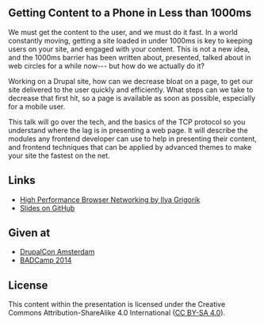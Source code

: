 Getting Content to a Phone in Less than 1000ms
----------------------------------------------

We must get the content to the user, and we must do it fast. In a world constantly moving, getting a site loaded in under 1000ms is key to keeping users on your site, and engaged with your content. This is not a new idea, and the 1000ms barrier has been written about, presented, talked about in web circles for a while now--- but how do we actually do it?

Working on a Drupal site, how can we decrease bloat on a page, to get our site delivered to the user quickly and efficiently. What steps can we take to decrease that first hit, so a page is available as soon as possible, especially for a mobile user.

This talk will go over the tech, and the basics of the TCP protocol so you understand where the lag is in presenting a web page. It will describe the modules any frontend developer can use to help in presenting their content, and frontend techniques that can be applied by advanced themes to make your site the fastest on the net.

## Links

* [High Performance Browser Networking by Ilya Grigorik](http://chimera.labs.oreilly.com/books/1230000000545)
* [Slides on GitHub](http://iamcarrico.github.io/content-to-phone-in-1000ms/#/)


## Given at

* [DrupalCon Amsterdam](https://amsterdam2014.drupal.org/session/getting-content-phone-less-1000ms)
* [BADCamp 2014](https://2014.badcamp.net/session/getting-content-phone-less-1000ms)

## License

This content within the presentation is licensed under the Creative Commons Attribution-ShareAlike 4.0 International ([CC BY-SA 4.0](http://creativecommons.org/licenses/by-sa/4.0/)). 
